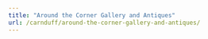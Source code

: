 ```yaml
---
title: "Around the Corner Gallery and Antiques"
url: /carnduff/around-the-corner-gallery-and-antiques/
---
```


